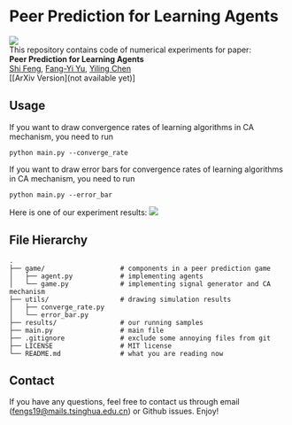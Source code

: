 # Peer Prediction for Learning Agents
[![](https://tokei.rs/b1/github/fengtony686/peer-prediction-convergence)](https://github.com/fengtony686/peer-prediction-convergence)    
This repository contains code of numerical experiments for paper:  
**Peer Prediction for Learning Agents**  
[Shi Feng](https://fengshi.link), [Fang-Yi Yu](http://www-personal.umich.edu/~fayu/), [Yiling Chen](https://yiling.seas.harvard.edu/)  
[[ArXiv Version](not available yet)]

## Usage
If you want to draw convergence rates of learning algorithms in CA mechanism, you need to run
```
python main.py --converge_rate
```

If you want to draw error bars for convergence rates of learning algorithms in CA mechanism, you need to run
```
python main.py --error_bar
```

Here is one of our experiment results:
![](https://github.com/fengtony686/peer-prediction-convergence/blob/main/results/converge_rate.png)

## File Hierarchy

```
.
├── game/                   # components in a peer prediction game
│   ├── agent.py            # implementing agents
│   └── game.py             # implementing signal generator and CA mechanism
├── utils/                  # drawing simulation results
│   ├── converge_rate.py
│   └── error_bar.py
├── results/                # our running samples
├── main.py                 # main file
├── .gitignore              # exclude some annoying files from git
├── LICENSE                 # MIT license
└── README.md               # what you are reading now
```

## Contact
If you have any questions, feel free to contact us through email (fengs19@mails.tsinghua.edu.cn) or Github issues. Enjoy!
